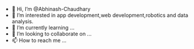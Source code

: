 - 👋 Hi, I’m @Abhinash-Chaudhary
- 👀 I’m interested in app development,web development,robotics and data analysis.
- 🌱 I’m currently learning ...
- 💞️ I’m looking to collaborate on ...
- 📫 How to reach me ...

<!---
Abhinash-Chaudhary/Abhinash-Chaudhary is a ✨ special ✨ repository because its `README.md` (this file) appears on your GitHub profile.
You can click the Preview link to take a look at your changes.
--->
